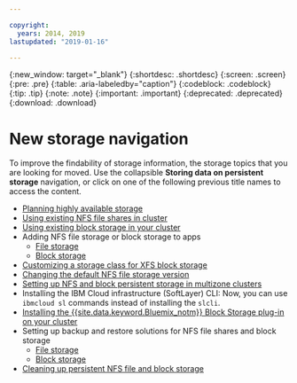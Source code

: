 ```yaml
---

copyright:
  years: 2014, 2019
lastupdated: "2019-01-16"

---
```


{:new_window: target="_blank"}
{:shortdesc: .shortdesc}
{:screen: .screen}
{:pre: .pre}
{:table: .aria-labeledby="caption"}
{:codeblock: .codeblock}
{:tip: .tip}
{:note: .note}
{:important: .important}
{:deprecated: .deprecated}
{:download: .download}


# New storage navigation
To improve the findability of storage information, the storage topics that you are looking for moved. Use the collapsible **Storing data on persistent storage** navigation, or click on one of the following previous title names to access the content.

*  [Planning highly available storage](cs_storage_planning.html#storage_planning)
*  [Using existing NFS file shares in cluster](cs_storage_file.html#existing_file)
*  [Using existing block storage in your cluster](cs_storage_block.html#existing_block)
*  Adding NFS file storage or block storage to apps
    * [File storage](cs_storage_file.html#add_file)
    * [Block storage](cs_storage_block.html#add_block)
*  [Customizing a storage class for XFS block storage](cs_storage_block.html#custom_storageclass)
*  [Changing the default NFS file storage version](cs_storage_file.html#nfs_version)
*  [Setting up NFS and block persistent storage in multizone clusters](cs_storage_basics.html#multizone)
*  Installing the IBM Cloud infrastructure (SoftLayer) CLI: Now, you can use `ibmcloud sl` commands instead of installing the `slcli`.
*  [Installing the {{site.data.keyword.Bluemix_notm}} Block Storage plug-in on your cluster](cs_storage_block.html#install_block)
*  Setting up backup and restore solutions for NFS file shares and block storage
    * [File storage](cs_storage_file.html#backup_restore)
    * [Block storage](cs_storage_block.html#backup_restore)
*  [Cleaning up persistent NFS file and block storage](cs_storage_remove.html#cleanup)
